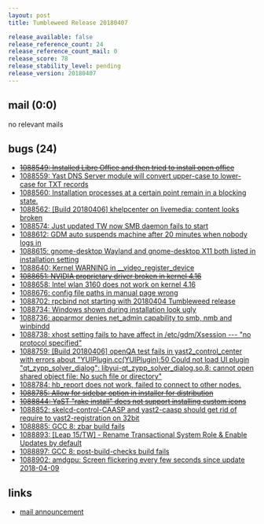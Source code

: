 ```yaml
---
layout: post
title: Tumbleweed Release 20180407

release_available: false
release_reference_count: 24
release_reference_count_mail: 0
release_score: 78
release_stability_level: pending
release_version: 20180407
---
```


## mail (0:0)

no relevant mails

## bugs (24)

<!--more-->

- ~~[1088549: Installed Libre Office and then tried to install open office](https://bugzilla.opensuse.org/show_bug.cgi?id=1088549)~~
- [1088559: Yast DNS Server module will convert upper-case to lower-case for TXT records](https://bugzilla.opensuse.org/show_bug.cgi?id=1088559)
- [1088560: Installation processes at a certain point remain in a blocking state.](https://bugzilla.opensuse.org/show_bug.cgi?id=1088560)
- [1088562: [Build 20180406] khelpcenter on livemedia: content looks broken](https://bugzilla.opensuse.org/show_bug.cgi?id=1088562)
- [1088574: Just updated TW now SMB daemon fails to start](https://bugzilla.opensuse.org/show_bug.cgi?id=1088574)
- [1088612: GDM auto suspends machine after 20 minutes when nobody logs in](https://bugzilla.opensuse.org/show_bug.cgi?id=1088612)
- [1088615: gnome-desktop Wayland and gnome-desktop X11 both listed in installation setting](https://bugzilla.opensuse.org/show_bug.cgi?id=1088615)
- [1088640: Kernel WARNING in __video_register_device](https://bugzilla.opensuse.org/show_bug.cgi?id=1088640)
- ~~[1088651: NVIDIA proprietary driver broken in kernel 4.16](https://bugzilla.opensuse.org/show_bug.cgi?id=1088651)~~
- [1088658: Intel wlan 3160 does not work on kernel 4.16](https://bugzilla.opensuse.org/show_bug.cgi?id=1088658)
- [1088676: config file paths in manual page wrong](https://bugzilla.opensuse.org/show_bug.cgi?id=1088676)
- [1088702: rpcbind not starting with 20180404 Tumbleweed release](https://bugzilla.opensuse.org/show_bug.cgi?id=1088702)
- [1088734: Windows shown during installation look ugly](https://bugzilla.opensuse.org/show_bug.cgi?id=1088734)
- [1088736: apparmor denies net_admin capability to smb, nmb and winbindd](https://bugzilla.opensuse.org/show_bug.cgi?id=1088736)
- [1088738: xhost setting fails to have affect in /etc/gdm/Xsession --- "no protocol specified"](https://bugzilla.opensuse.org/show_bug.cgi?id=1088738)
- [1088759: [Build 20180406] openQA test fails in yast2_control_center with errors about "YUIPlugin.cc(YUIPlugin):50 Could not load UI plugin "qt_zypp_solver_dialog": libyui-qt_zypp_solver_dialog.so.8: cannot open shared object file: No such file or directory"](https://bugzilla.opensuse.org/show_bug.cgi?id=1088759)
- [1088784: hb_report does not work, failed to connect to other nodes.](https://bugzilla.opensuse.org/show_bug.cgi?id=1088784)
- ~~[1088785: Allow for sidebar option in installer for distribution](https://bugzilla.opensuse.org/show_bug.cgi?id=1088785)~~
- ~~[1088844: YaST "rake install" does not support installing custom icons](https://bugzilla.opensuse.org/show_bug.cgi?id=1088844)~~
- [1088852: skelcd-control-CAASP and yast2-caasp should get rid of require to yast2-registration on 32bit](https://bugzilla.opensuse.org/show_bug.cgi?id=1088852)
- [1088885: GCC 8: zbar build fails](https://bugzilla.opensuse.org/show_bug.cgi?id=1088885)
- [1088893: [Leap 15/TW] - Rename Transactional System Role & Enable Updates by default](https://bugzilla.opensuse.org/show_bug.cgi?id=1088893)
- [1088897: GCC 8: post-build-checks build fails](https://bugzilla.opensuse.org/show_bug.cgi?id=1088897)
- [1088902: amdgpu: Screen flickering every few seconds since update 2018-04-09](https://bugzilla.opensuse.org/show_bug.cgi?id=1088902)



## links

- [mail announcement](https://lists.opensuse.org/opensuse-factory/2018-04/msg00378.html)
